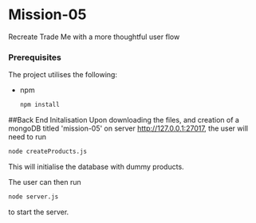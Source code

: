 # Mission-05
Recreate Trade Me with a more thoughtful user flow

### Prerequisites
The project utilises the following: 

* npm
  ```sh
  npm install
  ```


##Back End Initalisation 
Upon downloading the files, and creation of a mongoDB titled 'mission-05' on server http://127.0.0.1:27017, the user will need to run 
  ```sh
  node createProducts.js
  ```

This will initialise the database with dummy products. 

The user can then run 
  ```sh
  node server.js
  ```

to start the server.
